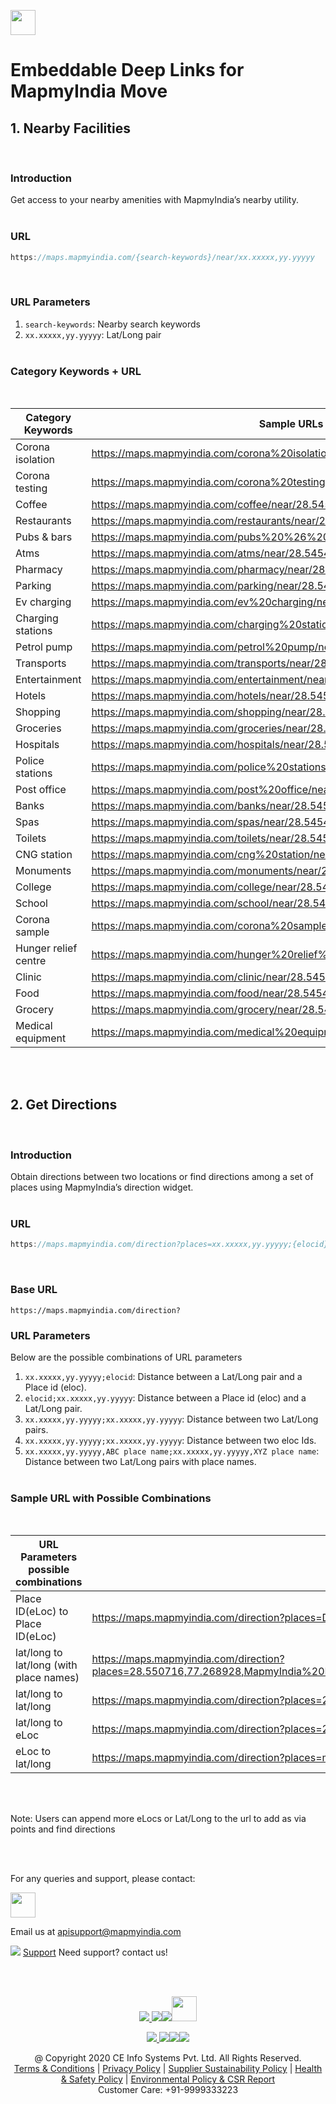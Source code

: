[<img src="https://www.mapmyindia.com/api/img/mapmyindia-api.png" height="40"/> </p>](https://www.mapmyindia.com/api)


# Embeddable Deep Links for MapmyIndia Move

## 1. Nearby Facilities
<br>


### Introduction
Get access to your nearby amenities with MapmyIndia’s nearby utility.
<br><br>


### URL
```groovy
https://maps.mapmyindia.com/{search-keywords}/near/xx.xxxxx,yy.yyyyy
```
<br>


### URL Parameters
1. `search-keywords`: Nearby search keywords
2. `xx.xxxxx,yy.yyyyy`: Lat/Long pair
<br><br>

### Category Keywords + URL
<br>

| Category Keywords | Sample URLs |
| --- | --- |
| Corona isolation | https://maps.mapmyindia.com/corona%20isolation/near/28.5454,77.45445 |
| Corona testing | https://maps.mapmyindia.com/corona%20testing/near/28.5454,77.45445 |
| Coffee | https://maps.mapmyindia.com/coffee/near/28.5454,77.45445 |
| Restaurants | https://maps.mapmyindia.com/restaurants/near/28.5454,77.45445 |
| Pubs & bars | https://maps.mapmyindia.com/pubs%20%26%20bars/near/28.5454,77.45445 |
| Atms | https://maps.mapmyindia.com/atms/near/28.5454,77.45445 |
| Pharmacy | https://maps.mapmyindia.com/pharmacy/near/28.5454,77.45445 |
| Parking | https://maps.mapmyindia.com/parking/near/28.5454,77.45445 |
| Ev charging | https://maps.mapmyindia.com/ev%20charging/near/28.5454,77.45445 |
| Charging stations | https://maps.mapmyindia.com/charging%20stations/near/28.5454,77.45445 |
| Petrol pump | https://maps.mapmyindia.com/petrol%20pump/near/28.5454,77.45445 |
| Transports | https://maps.mapmyindia.com/transports/near/28.5454,77.45445 |
| Entertainment | https://maps.mapmyindia.com/entertainment/near/28.5454,77.45445 |
| Hotels | https://maps.mapmyindia.com/hotels/near/28.5454,77.45445 |
| Shopping | https://maps.mapmyindia.com/shopping/near/28.5454,77.45445 |
| Groceries | https://maps.mapmyindia.com/groceries/near/28.5454,77.45445 |
| Hospitals | https://maps.mapmyindia.com/hospitals/near/28.5454,77.45445 |
| Police stations | https://maps.mapmyindia.com/police%20stations/near/28.5454,77.45445 |
| Post office | https://maps.mapmyindia.com/post%20office/near/28.5454,77.45445 |
| Banks | https://maps.mapmyindia.com/banks/near/28.5454,77.45445 |
| Spas | https://maps.mapmyindia.com/spas/near/28.5454,77.45445 |
| Toilets | https://maps.mapmyindia.com/toilets/near/28.5454,77.45445 |
| CNG station | https://maps.mapmyindia.com/cng%20station/near/28.5454,77.45445 |
| Monuments | https://maps.mapmyindia.com/monuments/near/28.5454,77.45445 |
| College | https://maps.mapmyindia.com/college/near/28.5454,77.45445 |
| School | https://maps.mapmyindia.com/school/near/28.5454,77.45445 |
| Corona sample | https://maps.mapmyindia.com/corona%20sample/near/28.5454,77.45445 |
| Hunger relief centre | https://maps.mapmyindia.com/hunger%20relief%20centre/near/28.5454,77.45445 |
| Clinic | https://maps.mapmyindia.com/clinic/near/28.5454,77.45445 |
| Food | https://maps.mapmyindia.com/food/near/28.5454,77.45445 |
| Grocery | https://maps.mapmyindia.com/grocery/near/28.5454,77.45445 |
| Medical equipment | https://maps.mapmyindia.com/medical%20equipment/near/28.5454,77.45445 |

<br><br>

## 2. Get Directions
<br>


### Introduction
Obtain directions between two locations or find directions among a set of places using MapmyIndia’s direction widget.
<br><br>

### URL
```groovy
https://maps.mapmyindia.com/direction?places=xx.xxxxx,yy.yyyyy;{elocid}
```
<br>

### Base URL
```
https://maps.mapmyindia.com/direction?
```


### URL Parameters
Below are the possible combinations of URL parameters

1. `xx.xxxxx,yy.yyyyy;elocid`: Distance between a Lat/Long pair and a Place id (eloc).
2. `elocid;xx.xxxxx,yy.yyyyy`: Distance between a Place id (eloc) and a Lat/Long pair.
3. `xx.xxxxx,yy.yyyyy;xx.xxxxx,yy.yyyyy`: Distance between two Lat/Long pairs.
4. `xx.xxxxx,yy.yyyyy;xx.xxxxx,yy.yyyyy`: Distance between two eloc Ids.
5. `xx.xxxxx,yy.yyyyy,ABC place name;xx.xxxxx,yy.yyyyy,XYZ place name`: Distance between two Lat/Long pairs with place names.
<br><br>

### Sample URL with Possible Combinations
<br>

|URL Parameters possible combinations  | Sample URLs |
| --- | --- |
| Place ID(eLoc) to Place ID(eLoc) | https://maps.mapmyindia.com/direction?places=D9VKZQ;MMI000 |
| lat/long to lat/long (with place names) | https://maps.mapmyindia.com/direction?places=28.550716,77.268928,MapmyIndia%20Head%20Office%20New%20Delhi%3B28.613058%2C77.227738%2CIndia%20Gate |
| lat/long to lat/long | https://maps.mapmyindia.com/direction?places=28.5503,77.2502;28.5507,77.2689 |
| lat/long to eLoc | https://maps.mapmyindia.com/direction?places=28.65656,77.989898;mmi000 |
| eLoc to lat/long | https://maps.mapmyindia.com/direction?places=mmi000;28.5400,77.2592 |
<br><br>

Note: Users can append more eLocs or Lat/Long to the url to add as via points and find directions




<br><br>
	
 For any queries and support, please contact: 

[<img src="https://www.mapmyindia.com/images/logo.png" height="40"/> </p>](https://www.mapmyindia.com/api)
Email us at [apisupport@mapmyindia.com](mailto:apisupport@mapmyindia.com)


![](https://www.mapmyindia.com/api/img/icons/support.png)
[Support](https://www.mapmyindia.com/api/index.php#f_cont)
Need support? contact us!

<br></br>


[<p align="center"> <img src="https://www.mapmyindia.com/api/img/icons/stack-overflow.png"/> ](https://stackoverflow.com/questions/tagged/mapmyindia-api)[![](https://www.mapmyindia.com/api/img/icons/blog.png)](http://www.mapmyindia.com/blog/)[![](https://www.mapmyindia.com/api/img/icons/gethub.png)](https://github.com/MapmyIndia)[<img src="https://mmi-api-team.s3.ap-south-1.amazonaws.com/API-Team/npm-logo.one-third%5B1%5D.png" height="40"/> </p>](https://www.npmjs.com/org/mapmyindia) 



[<p align="center"> <img src="https://www.mapmyindia.com/june-newsletter/icon4.png"/> ](https://www.facebook.com/MapmyIndia)[![](https://www.mapmyindia.com/june-newsletter/icon2.png)](https://twitter.com/MapmyIndia)[![](https://www.mapmyindia.com/newsletter/2017/aug/llinkedin.png)](https://www.linkedin.com/company/mapmyindia)[![](https://www.mapmyindia.com/june-newsletter/icon3.png)](https://www.youtube.com/user/MapmyIndia/)




<div align="center">@ Copyright 2020 CE Info Systems Pvt. Ltd. All Rights Reserved.</div>

<div align="center"> <a href="https://www.mapmyindia.com/api/terms-&-conditions">Terms & Conditions</a> | <a href="https://www.mapmyindia.com/about/privacy-policy">Privacy Policy</a> | <a href="https://www.mapmyindia.com/pdf/mapmyIndia-sustainability-policy-healt-labour-rules-supplir-sustainability.pdf">Supplier Sustainability Policy</a> | <a href="https://www.mapmyindia.com/pdf/Health-Safety-Management.pdf">Health & Safety Policy</a> | <a href="https://www.mapmyindia.com/pdf/Environment-Sustainability-Policy-CSR-Report.pdf">Environmental Policy & CSR Report</a>

<div align="center">Customer Care: +91-9999333223</div>